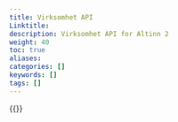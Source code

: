 ```yaml
---
title: Virksomhet API
Linktitle: 
description: Virksomhet API for Altinn 2
weight: 40
toc: true
aliases:
categories: []
keywords: []
tags: []
---
```


{{<children description="true" />}}